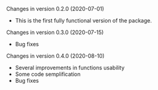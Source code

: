 Changes in version 0.2.0 (2020-07-01)

+ This is the first fully functional version of the package. 

Changes in version 0.3.0 (2020-07-15)

+ Bug fixes

Changes in version 0.4.0 (2020-08-10)

+ Several improvements in functions usability 
+ Some code semplification 
+ Bug fixes
